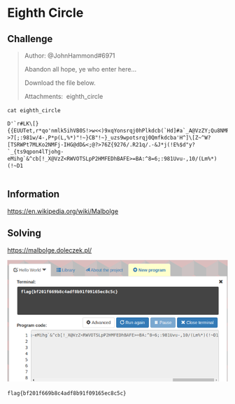 # Eighth Circle

## Challenge
>Author: @JohnHammond#6971
>
>Abandon all hope, ye who enter here...
>
>Download the file below.
>
>Attachments:  eighth_circle

`cat eighth_circle`
```
D'`r#LK\[}{{EUUTet,r*qo'nmlk5ihVB0S!>w<<)9xqYonsrqj0hPlkdcb(`Hd]#a`_A@VzZY;Qu8NMRQJn1MLKJCg*)ED=a$:?>7[;:981w/4-,P*p(L,%*)"!~}CB"!~}_uzs9wpotsrqj0Qmfkdcba'H^]\[Z~^W?[TSRWPt7MLKo2NMFj-IHG@dD&<;@?>76Z{9276/.R21q/.-&J*j(!E%$d"y?`_{ts9qpon4lTjohg-eMihg`&^cb[!_X@VzZ<RWVOTSLpP2HMFEDhBAFE>=BA:^8=6;:981Uvu-,10/(Lm%*)(!~D1


```

## Information
https://en.wikipedia.org/wiki/Malbolge

## Solving

https://malbolge.doleczek.pl/

![solve](flag.png)

`flag{bf201f669b8c4adf8b91f09165ec8c5c}`

